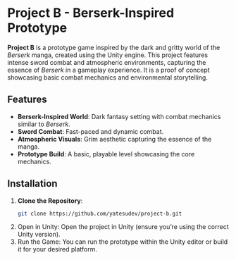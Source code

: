 # Project B - Berserk-Inspired Prototype

**Project B** is a prototype game inspired by the dark and gritty world of the *Berserk* manga, created using the Unity engine. This project features intense sword combat and atmospheric environments, capturing the essence of *Berserk* in a gameplay experience. It is a proof of concept showcasing basic combat mechanics and environmental storytelling.

## Features
- **Berserk-Inspired World**: Dark fantasy setting with combat mechanics similar to *Berserk*.
- **Sword Combat**: Fast-paced and dynamic combat.
- **Atmospheric Visuals**: Grim aesthetic capturing the essence of the manga.
- **Prototype Build**: A basic, playable level showcasing the core mechanics.

## Installation
1. **Clone the Repository**:
   ```bash
   git clone https://github.com/yatesudev/project-b.git
   ```
2. Open in Unity: Open the project in Unity (ensure you’re using the correct Unity version).
3. Run the Game: You can run the prototype within the Unity editor or build it for your desired platform.
